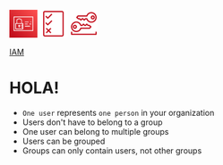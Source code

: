 <p align="left">
  <img src="IAM.png" width="50" height="50">
  <img src="Permissions.png" width="50" height="50">
  <img src="LongTermSecCred.png" width="50" height="50"></p>

[IAM](https://boto3.amazonaws.com/v1/documentation/api/latest/reference/services/iam.html#user)

# HOLA!

- `One user` represents `one person` in your organization
- Users don't have to belong to a group
- One user can belong to multiple groups
- Users can be grouped
- Groups can only contain users, not other groups
